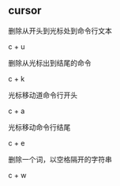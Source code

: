 ## cursor


删除从开头到光标处到命令行文本  

c + u  

删除从光标出到结尾的命令  

c + k  


光标移动道命令行开头  

c + a  

光标移动命令行结尾  

c + e  


删除一个词，以空格隔开的字符串  

c + w  


